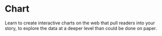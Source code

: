 # Chart

Learn to create interactive charts on the web that pull readers into your story, to explore the data at a deeper level than could be done on paper.
